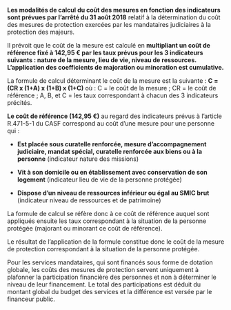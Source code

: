 **Les modalités de calcul du coût des mesures en fonction des indicateurs sont prévues par l’arrêté du 31 août 2018** relatif à la détermination du coût des mesures de protection exercées par les mandataires judiciaires à la protection des majeurs.
<br/>

Il prévoit que le coût de la mesure est calculé en **multipliant un coût de référence fixé à 142,95 € par les taux prévus pour les 3 indicateurs suivants : nature de la mesure, lieu de vie, niveau de ressources. L’application des coefficients de majoration ou minoration est cumulative.**
<br/>

La formule de calcul déterminant le coût de la mesure est la suivante : **C = (CR x (1+A) x (1+B) x (1+C)** où : C = le coût de la mesure ; CR = le coût de référence ; A, B, et C = les taux correspondant à chacun des 3 indicateurs précités.
<br/>

**Le coût de référence (142,95 €)** au regard des indicateurs prévus à l’article R.471-5-1 du CASF correspond au coût d’une mesure pour une personne qui :
<br/>

- **Est placée sous curatelle renforcée, mesure d’accompagnement judiciaire, mandat spécial, curatelle renforcée aux biens ou à la personne** (indicateur nature des missions)

- **Vit à son domicile ou en établissement avec conservation de son logement** (indicateur lieu de vie de la personne protégée)

- **Dispose d’un niveau de ressources inférieur ou égal au SMIC brut** (indicateur niveau de ressources et de patrimoine)

La formule de calcul se réfère donc à ce coût de référence auquel sont appliqués ensuite les taux correspondant à la situation de la personne protégée (majorant ou minorant ce coût de référence).
<br/>

Le résultat de l’application de la formule constitue donc le coût de la mesure de protection correspondant à la situation de la personne protégée.
<br/>

Pour les services mandataires, qui sont financés sous forme de dotation globale, les coûts des mesures de protection servent uniquement à plafonner la participation financière des personnes et non à déterminer le niveau de leur financement. Le total des participations est déduit du montant global du budget des services et la différence est versée par le financeur public.

